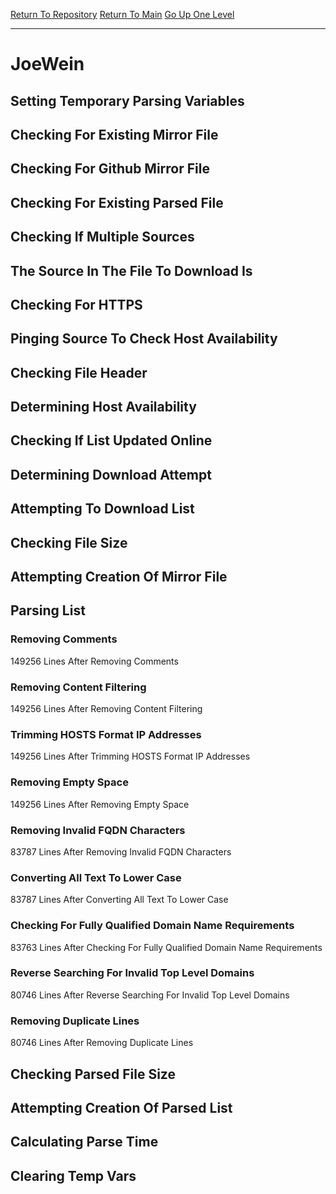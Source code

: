 [Return To Repository](https://github.com/deathbybandaid/piholeparser/)
[Return To Main](https://github.com/deathbybandaid/piholeparser/blob/master/RecentRunLogs/Mainlog.md)
[Go Up One Level](https://github.com/deathbybandaid/piholeparser/blob/master/RecentRunLogs/TopLevelScripts/30-Processing-External-Blacklists.md)
____________________________________
# JoeWein
## Setting Temporary Parsing Variables
## Checking For Existing Mirror File
## Checking For Github Mirror File
## Checking For Existing Parsed File
## Checking If Multiple Sources
## The Source In The File To Download Is
## Checking For HTTPS
## Pinging Source To Check Host Availability
## Checking File Header
## Determining Host Availability
## Checking If List Updated Online
## Determining Download Attempt
## Attempting To Download List
## Checking File Size
## Attempting Creation Of Mirror File
## Parsing List
### Removing Comments
149256 Lines After Removing Comments
### Removing Content Filtering
149256 Lines After Removing Content Filtering
### Trimming HOSTS Format IP Addresses
149256 Lines After Trimming HOSTS Format IP Addresses
### Removing Empty Space
149256 Lines After Removing Empty Space
### Removing Invalid FQDN Characters
83787 Lines After Removing Invalid FQDN Characters
### Converting All Text To Lower Case
83787 Lines After Converting All Text To Lower Case
### Checking For Fully Qualified Domain Name Requirements
83763 Lines After Checking For Fully Qualified Domain Name Requirements
### Reverse Searching For Invalid Top Level Domains
80746 Lines After Reverse Searching For Invalid Top Level Domains
### Removing Duplicate Lines
80746 Lines After Removing Duplicate Lines
## Checking Parsed File Size
## Attempting Creation Of Parsed List
## Calculating Parse Time
## Clearing Temp Vars
